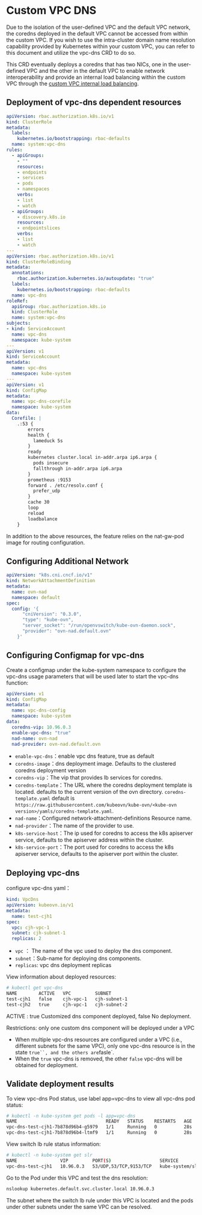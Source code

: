 # Custom VPC DNS

Due to the isolation of the user-defined VPC and the default VPC network, the coredns deployed in the default VPC cannot be accessed from within the custom VPC. If you wish to use the intra-cluster domain name resolution capability provided by Kubernetes within your custom VPC, you can refer to this document and utilize the vpc-dns CRD to do so.

This CRD eventually deploys a coredns that has two NICs, one in the user-defined VPC and the other in the default VPC to enable network interoperability and provide an internal load balancing within the custom VPC through the [custom VPC internal load balancing](./vpc-internal-lb.en.md).

## Deployment of vpc-dns dependent resources

```yaml
apiVersion: rbac.authorization.k8s.io/v1
kind: ClusterRole
metadata:
  labels:
    kubernetes.io/bootstrapping: rbac-defaults
  name: system:vpc-dns
rules:
  - apiGroups:
    - ""
    resources:
    - endpoints
    - services
    - pods
    - namespaces
    verbs:
    - list
    - watch
  - apiGroups:
    - discovery.k8s.io
    resources:
    - endpointslices
    verbs:
    - list
    - watch
---
apiVersion: rbac.authorization.k8s.io/v1
kind: ClusterRoleBinding
metadata:
  annotations:
    rbac.authorization.kubernetes.io/autoupdate: "true"
  labels:
    kubernetes.io/bootstrapping: rbac-defaults
  name: vpc-dns
roleRef:
  apiGroup: rbac.authorization.k8s.io
  kind: ClusterRole
  name: system:vpc-dns
subjects:
- kind: ServiceAccount
  name: vpc-dns
  namespace: kube-system
---
apiVersion: v1
kind: ServiceAccount
metadata:
  name: vpc-dns
  namespace: kube-system
---
apiVersion: v1
kind: ConfigMap
metadata:
  name: vpc-dns-corefile
  namespace: kube-system
data:
  Corefile: |
    .:53 {
        errors
        health {
          lameduck 5s
        }
        ready
        kubernetes cluster.local in-addr.arpa ip6.arpa {
          pods insecure
          fallthrough in-addr.arpa ip6.arpa
        }
        prometheus :9153
        forward . /etc/resolv.conf {
          prefer_udp
        }
        cache 30
        loop
        reload
        loadbalance
    }
```

In addition to the above resources, the feature relies on the nat-gw-pod image for routing configuration.

## Configuring Additional Network

```yaml
apiVersion: "k8s.cni.cncf.io/v1"
kind: NetworkAttachmentDefinition
metadata:
  name: ovn-nad
  namespace: default
spec:
  config: '{
      "cniVersion": "0.3.0",
      "type": "kube-ovn",
      "server_socket": "/run/openvswitch/kube-ovn-daemon.sock",
      "provider": "ovn-nad.default.ovn"
    }'
```

## Configuring Configmap for vpc-dns

Create a configmap under the kube-system namespace to configure the vpc-dns usage parameters that will be used later to start the vpc-dns function:

```yaml
apiVersion: v1
kind: ConfigMap
metadata:
  name: vpc-dns-config
  namespace: kube-system
data:
  coredns-vip: 10.96.0.3
  enable-vpc-dns: "true"
  nad-name: ovn-nad
  nad-provider: ovn-nad.default.ovn
```

* `enable-vpc-dns`：enable vpc dns feature, true as default
* `coredns-image`：dns deployment image. Defaults to the clustered coredns deployment version
* `coredns-vip`：The vip that provides lb services for coredns.
* `coredns-template`：The URL where the coredns deployment template is located. defaults to the current version of the ovn directory. `coredns-template.yaml` default is `https://raw.githubusercontent.com/kubeovn/kube-ovn/<kube-ovn version>/yamls/coredns-template.yaml`.
* `nad-name`：Configured network-attachment-definitions Resource name.
* `nad-provider`：The name of the provider to use.
* `k8s-service-host`：The ip used for coredns to access the k8s apiserver service, defaults to the apiserver address within the cluster.
* `k8s-service-port`：The port used for coredns to access the k8s apiserver service, defaults to the apiserver port within the cluster.

## Deploying vpc-dns

configure vpc-dns yaml：

```yaml
kind: VpcDns
apiVersion: kubeovn.io/v1
metadata:
  name: test-cjh1
spec:
  vpc: cjh-vpc-1
  subnet: cjh-subnet-1
  replicas: 2
```

* `vpc` ： The name of the vpc used to deploy the dns component.
* `subnet`：Sub-name for deploying dns components.
* `replicas`: vpc dns deployment replicas

View information about deployed resources:

```bash
# kubectl get vpc-dns
NAME        ACTIVE   VPC         SUBNET   
test-cjh1   false    cjh-vpc-1   cjh-subnet-1   
test-cjh2   true     cjh-vpc-1   cjh-subnet-2 
```

ACTIVE : true Customized dns component deployed, false No deployment.

Restrictions: only one custom dns component will be deployed under a VPC

* When multiple vpc-dns resources are configured under a VPC (i.e., different subnets for the same VPC), only one vpc-dns resource is in the state `true``, and the others are`fasle`.
* When the `true` vpc-dns is removed, the other `false` vpc-dns will be obtained for deployment.

## Validate deployment results

To view vpc-dns Pod status, use label app=vpc-dns to view all vpc-dns pod status:

```bash
# kubectl -n kube-system get pods -l app=vpc-dns
NAME                                 READY   STATUS    RESTARTS   AGE
vpc-dns-test-cjh1-7b878d96b4-g5979   1/1     Running   0          28s
vpc-dns-test-cjh1-7b878d96b4-ltmf9   1/1     Running   0          28s
```

View switch lb rule status information:

```bash
# kubectl -n kube-system get slr
NAME                VIP         PORT(S)                  SERVICE                             AGE
vpc-dns-test-cjh1   10.96.0.3   53/UDP,53/TCP,9153/TCP   kube-system/slr-vpc-dns-test-cjh1   113s
```

Go to the Pod under this VPC and test the dns resolution:

```bash
nslookup kubernetes.default.svc.cluster.local 10.96.0.3
```

The subnet where the switch lb rule under this VPC is located and the pods under other subnets under the same VPC can be resolved.
